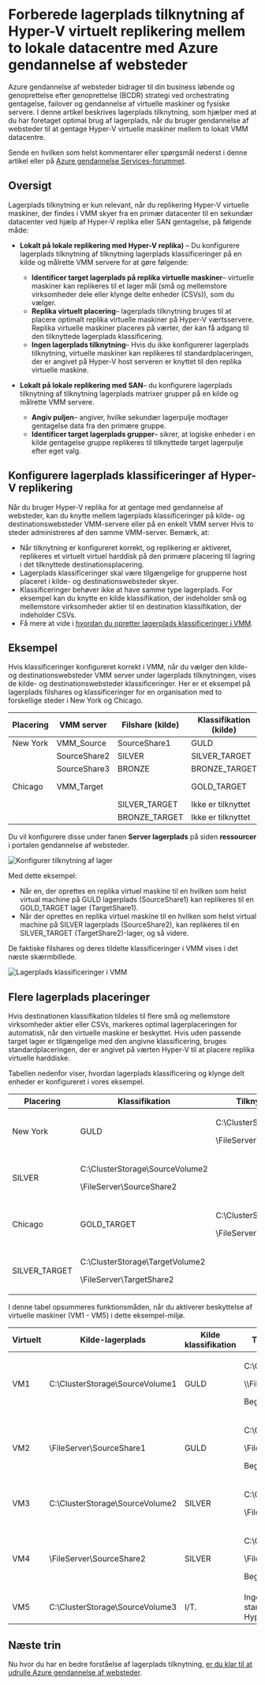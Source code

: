 <properties
    pageTitle="Tilknytte lageret i Azure gendannelse af websteder til Hyper-V virtuelt replikering mellem lokale datacentre | Microsoft Azure"
    description="Forberede lagerplads tilknytning af Hyper-V virtuelt replikering mellem to lokale datacentre med Azure gendannelse af websteder."
    services="site-recovery"
    documentationCenter=""
    authors="rayne-wiselman"
    manager="jwhit"
    editor=""/>

<tags
    ms.service="site-recovery"
    ms.devlang="na"
    ms.topic="article"
    ms.tgt_pltfrm="na"
    ms.workload="storage-backup-recovery"
    ms.date="07/06/2016"
    ms.author="raynew"/>


# <a name="prepare-storage-mapping-for-hyper-v-virtual-machine-replication-between-two-on-premises-datacenters-with-azure-site-recovery"></a>Forberede lagerplads tilknytning af Hyper-V virtuelt replikering mellem to lokale datacentre med Azure gendannelse af websteder


Azure gendannelse af websteder bidrager til din business løbende og genoprettelse efter genoprettelse (BCDR) strategi ved orchestrating gentagelse, failover og gendannelse af virtuelle maskiner og fysiske servere. I denne artikel beskrives lagerplads tilknytning, som hjælper med at du har foretaget optimal brug af lagerplads, når du bruger gendannelse af websteder til at gentage Hyper-V virtuelle maskiner mellem to lokalt VMM datacentre.

Sende en hvilken som helst kommentarer eller spørgsmål nederst i denne artikel eller på [Azure gendannelse Services-forummet](https://social.msdn.microsoft.com/forums/azure/home?forum=hypervrecovmgr).

## <a name="overview"></a>Oversigt

Lagerplads tilknytning er kun relevant, når du replikering Hyper-V virtuelle maskiner, der findes i VMM skyer fra en primær datacenter til en sekundær datacenter ved hjælp af Hyper-V replika eller SAN gentagelse, på følgende måde:


- **Lokalt på lokale replikering med Hyper-V replika)** – Du konfigurere lagerplads tilknytning af tilknytning lagerplads klassificeringer på en kilde og målrette VMM servere for at gøre følgende:

    - **Identificer target lagerplads på replika virtuelle maskiner**– virtuelle maskiner kan replikeres til et lager mål (små og mellemstore virksomheder dele eller klynge delte enheder (CSVs)), som du vælger.
    - **Replika virtuelt placering**– lagerplads tilknytning bruges til at placere optimalt replika virtuelle maskiner på Hyper-V værtsservere. Replika virtuelle maskiner placeres på værter, der kan få adgang til den tilknyttede lagerplads klassificering.
    - **Ingen lagerplads tilknytning**– Hvis du ikke konfigurerer lagerplads tilknytning, virtuelle maskiner kan replikeres til standardplaceringen, der er angivet på Hyper-V host serveren er knyttet til den replika virtuelle maskine.

- **Lokalt på lokale replikering med SAN**– du konfigurere lagerplads tilknytning af tilknytning lagerplads matrixer grupper på en kilde og målrette VMM servere.
    - **Angiv puljen**– angiver, hvilke sekundær lagerpulje modtager gentagelse data fra den primære gruppe.
    - **Identificer target lagerplads grupper**– sikrer, at logiske enheder i en kilde gentagelse gruppe replikeres til tilknyttede target lagerpulje efter eget valg.

## <a name="set-up-storage-classifications-for-hyper-v-replication"></a>Konfigurere lagerplads klassificeringer af Hyper-V replikering

Når du bruger Hyper-V replika for at gentage med gendannelse af websteder, kan du knytte mellem lagerplads klassificeringer på kilde- og destinationswebsteder VMM-servere eller på en enkelt VMM server Hvis to steder administreres af den samme VMM-server. Bemærk, at:

- Når tilknytning er konfigureret korrekt, og replikering er aktiveret, replikeres et virtuelt virtuel harddisk på den primære placering til lagring i det tilknyttede destinationsplacering.
- Lagerplads klassificeringer skal være tilgængelige for grupperne host placeret i kilde- og destinationswebsteder skyer.
- Klassificeringer behøver ikke at have samme type lagerplads. For eksempel kan du knytte en kilde klassifikation, der indeholder små og mellemstore virksomheder aktier til en destination klassifikation, der indeholder CSVs.
- Få mere at vide i [hvordan du opretter lagerplads klassificeringer i VMM](https://technet.microsoft.com/library/gg610685.aspx).

## <a name="example"></a>Eksempel

Hvis klassificeringer konfigureret korrekt i VMM, når du vælger den kilde- og destinationswebsteder VMM server under lagerplads tilknytningen, vises de kilde- og destinationswebsteder klassificeringer. Her er et eksempel på lagerplads filshares og klassificeringer for en organisation med to forskellige steder i New York og Chicago.

**Placering** | **VMM server** | **Filshare (kilde)** | **Klassifikation (kilde)** | **Tilknyttet** | **Filshare (mål)**
---|---|--- |---|---|---
New York | VMM_Source| SourceShare1 | GULD | GOLD_TARGET | TargetShare1
 |  | SourceShare2 | SILVER | SILVER_TARGET | TargetShare2
 | | SourceShare3 | BRONZE | BRONZE_TARGET | TargetShare3
Chicago | VMM_Target |  | GOLD_TARGET | Ikke er tilknyttet |
| | | SILVER_TARGET | Ikke er tilknyttet |
 | | | BRONZE_TARGET | Ikke er tilknyttet

Du vil konfigurere disse under fanen **Server lagerplads** på siden **ressourcer** i portalen gendannelse af websteder.

![Konfigurer tilknytning af lager](./media/site-recovery-storage-mapping/storage-mapping1.png)

Med dette eksempel:
- Når en, der oprettes en replika virtuel maskine til en hvilken som helst virtual machine på GULD lagerplads (SourceShare1) kan replikeres til en GOLD_TARGET lager (TargetShare1).
- Når der oprettes en replika virtuel maskine til en hvilken som helst virtual machine på SILVER lagerplads (SourceShare2), kan replikeres til en SILVER_TARGET (TargetShare2)-lager, og så videre.

De faktiske filshares og deres tildelte klassificeringer i VMM vises i det næste skærmbillede.

![Lagerplads klassificeringer i VMM](./media/site-recovery-storage-mapping/storage-mapping2.png)

## <a name="multiple-storage-locations"></a>Flere lagerplads placeringer

Hvis destinationen klassifikation tildeles til flere små og mellemstore virksomheder aktier eller CSVs, markeres optimal lagerplaceringen for automatisk, når den virtuelle maskine er beskyttet. Hvis uden passende target lager er tilgængelige med den angivne klassificering, bruges standardplaceringen, der er angivet på værten Hyper-V til at placere replika virtuelle harddiske.

Tabellen nedenfor viser, hvordan lagerplads klassificering og klynge delt enheder er konfigureret i vores eksempel.

**Placering** | **Klassifikation** | **Tilknyttede lagerplads**
---|---|---
New York | GULD | <p>C:\ClusterStorage\SourceVolume1</p><p>\\FileServer\SourceShare1</p>
 | SILVER | <p>C:\ClusterStorage\SourceVolume2</p><p>\\FileServer\SourceShare2</p>
Chicago | GOLD_TARGET | <p>C:\ClusterStorage\TargetVolume1</p><p>\\FileServer\TargetShare1</p>
 | SILVER_TARGET| <p>C:\ClusterStorage\TargetVolume2</p><p>\\FileServer\TargetShare2</p>

I denne tabel opsummeres funktionsmåden, når du aktiverer beskyttelse af virtuelle maskiner (VM1 - VM5) i dette eksempel-miljø.

**Virtuelt** | **Kilde-lagerplads** | **Kilde klassifikation** | **Tilknyttede target lagerplads**
---|---|---|---
VM1 | C:\ClusterStorage\SourceVolume1 | GULD | <p>C:\ClusterStorage\SourceVolume1</p><p>\\\FileServer\SourceShare1</p><p>Begge GOLD_TARGET</p>
VM2 | \\FileServer\SourceShare1 | GULD | <p>C:\ClusterStorage\SourceVolume1</p><p>\\FileServer\SourceShare1</p> <p>Begge GOLD_TARGET</p>
VM3 | C:\ClusterStorage\SourceVolume2 | SILVER | <p>C:\ClusterStorage\SourceVolume2</p><p>\FileServer\SourceShare2</p>
VM4 | \FileServer\SourceShare2 | SILVER |<p>C:\ClusterStorage\SourceVolume2</p><p>\\FileServer\SourceShare2</p><p>Begge SILVER_TARGET</p>
VM5 | C:\ClusterStorage\SourceVolume3 | I/T. | Ingen tilknytning, så standardplaceringen af værten Hyper-V bruges

## <a name="next-steps"></a>Næste trin

Nu hvor du har en bedre forståelse af lagerplads tilknytning, [er du klar til at udrulle Azure gendannelse af websteder](site-recovery-best-practices.md).
